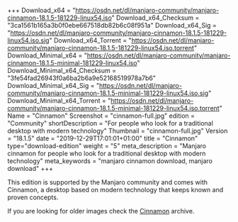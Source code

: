 +++
Download_x64 = "https://osdn.net/dl/manjaro-community/manjaro-cinnamon-18.1.5-181229-linux54.iso"
Download_x64_Checksum = "3ca1561b165a3b0f0ebe667518db82b6c08f951a"
Download_x64_Sig = "https://osdn.net/dl/manjaro-community/manjaro-cinnamon-18.1.5-181229-linux54.iso.sig"
Download_x64_Torrent = "https://osdn.net/dl/manjaro-community/manjaro-cinnamon-18.1.5-181229-linux54.iso.torrent"
Download_Minimal_x64 = "https://osdn.net/dl/manjaro-community/manjaro-cinnamon-18.1.5-minimal-181229-linux54.iso"
Download_Minimal_x64_Checksum = "3fe54fad26943f0a6ba2b6a9e52168519978a7b6"
Download_Minimal_x64_Sig = "https://osdn.net/dl/manjaro-community/manjaro-cinnamon-18.1.5-minimal-181229-linux54.iso.sig"
Download_Minimal_x64_Torrent = "https://osdn.net/dl/manjaro-community/manjaro-cinnamon-18.1.5-minimal-181229-linux54.iso.torrent"
Name = "Cinnamon"
Screenshot = "cinnamon-full.jpg"
edition = "Community"
shortDescription = "For people who look for a traditional desktop with modern technology"
Thumbnail = "cinnamon-full.jpg"
Version = "18.1.5"
date = "2019-12-29T17:01:01+01:00"
title = "Cinnamon"
type="download-edition"
weight = "5"
meta_description = "Manjaro cinnamon for people who look for a traditional desktop with modern technology"
meta_keywords = "manjaro cinnamon download, manjaro download"
+++

This edition is supported by the Manjaro community and comes with Cinnamon, a desktop based on modern technology that keeps known and proven concepts.

If you are looking for older images check the [Cinnamon](https://osdn.net/projects/manjaro-community/storage/z_release_archive/cinnamon) archive.

